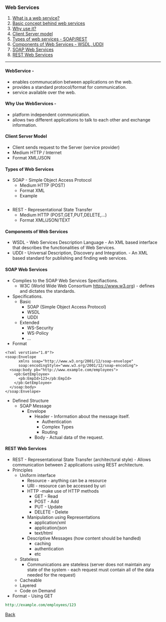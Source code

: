 ### Web Services 

1. [What is a web service?](#definition)
1. [Basic concept behind web services]()
1. [Why use it?](#why)
1. [Client Server model](#client-server)
1. [Types of web services - SOAP/REST](#types)
1. [Components of Web Services - WSDL, UDDI](#components)
1. [SOAP Web Services](#soap)
1. [REST Web Services](#rest)

<hr/>

#### <a id="definition">WebService -</a> 
* enables communucation between applications on the web.
* provides a standard protocol/format for communication.
* service available over the web.

#### <a id="why">Why Use WebServices -
* platform independent communication.
* allows two different applications to talk to each other and exchange information.
  
#### <a id="client-server">Client Server Model</a>
* Client sends request to the Server (service provider)
* Medium HTTP / Internet
* Format XML/JSON

#### <a id="types">Types of Web Services</a>
* SOAP - Simple Object Access Protocol
  - Medium HTTP (POST)
  - Format XML
  - Example
  ```xml
  ```
* REST - Representational State Transfer
  - Medium HTTP (POST,GET,PUT,DELETE,...)
  - Format XML/JSON/TEXT
  
#### <a id="components">Components of Web Services</a>
* WSDL - Web Services Description Language - An XML based interface that describes the functionalities of Web Services.
* UDDI - Universal Description, Discovery and Integration. - An XML based standard for publishing and finding web services.

#### <a id="soap">SOAP Web Services</a>
* Complies to the SOAP Web Services Specifiactions.
  - W3C (World Wide Web Consortium https://www.w3.org) - defines and dictates the standards.
* Specifications.
  - Basic
    * SOAP (Simple Object Access Protocol)
    * WSDL
    * UDDI
  - Extended
    - WS-Security
    - WS-Policy
    - ...
* Format
```soap
<?xml verstion="1.0"?>
<soap:Envelope 
      xmlns soap="http://www.w3.org/2001/12/soap-envelope"
      soap:encodingStyle="www.w3.org/2001/12/soap-encoding">
  <soap:body pb="http://www.example.com/employees">
    <pb:GetEmployee>
      <pb:EmpId>123</pb:EmpId>
    </pb:GetEmployee>
  </soap:body>
</soap:Envelope>
```
* Defined Structure
  - SOAP Message
    * Envelope
      * Header - Information about the message itself.
        - Authentication
        - Complex Types
        - Routing
      * Body - Actual data of the request.

#### <a id="rest">REST Web Services</a>

* REST - Representational State Transfer (architectural style) - Allows communication between 2 applications using REST architecture.
* Principles
  - Uniform interface
    - Resource - anything can be a resource
    - URI - resource can be accessed by uri
    - HTTP -make use of HTTP methods
      * GET - Read
      * POST - Add
      * PUT - Update
      * DELETE - Delete
    - Manipulation using Representations
      * application/xml
      * application/json
      * text/html
    - Descriptive Messages (how content should be handled)
      * caching
      * authentication
      * etc
  - Stateless
    - Communications are stateless (server does not maintain any state of the system - each request must contain all of the data needed for the request) 
  - Cacheable
  - Layered
  - Code on Demand
* Format - Using GET
```rest
http://example.com/employees/123
```


[Back](../../tree/master)

